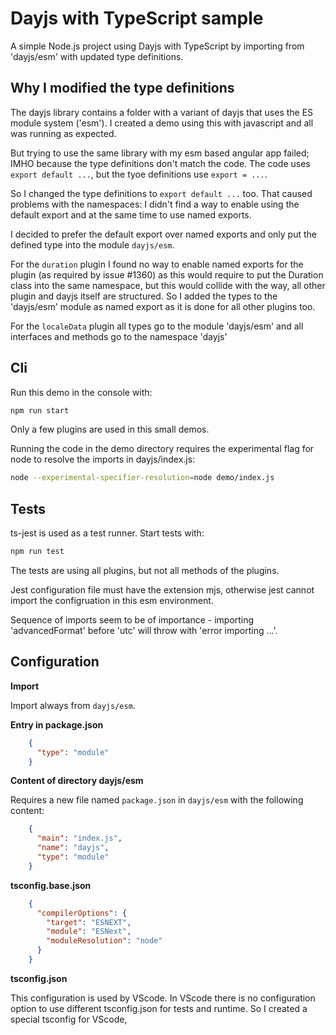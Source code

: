 # Dayjs with TypeScript sample

A simple Node.js project using Dayjs with TypeScript by importing from 'dayjs/esm' with updated type definitions.

## Why I modified the type definitions

The dayjs library contains a folder with a variant of dayjs that uses the ES module system ('esm'). I created a demo using this with javascript and all was running as expected.

But trying to use the same library with my esm based angular app failed; IMHO because the type definitions don't match the code. The code uses `export default ...`, but the tyoe definitions use `export = ...`.

So I changed the type definitions to `export default ...` too. That caused problems with the namespaces: I didn't find a way to enable using the default export and at the same time to use named exports.

I decided to prefer the default export over named exports and only put the defined type into the module `dayjs/esm`.

For the `duration` plugin I found no way to enable named exports for the plugin (as required by issue #1360) as this would require to put the Duration class into the same namespace, but this would collide with the way, all other plugin and dayjs itself are structured. So I added the types to the 'dayjs/esm' module as named export as it is done for all other plugins too.

For the `localeData` plugin all types go to the module 'dayjs/esm' and all interfaces and methods go to the namespace 'dayjs'

## Cli

Run this demo in the console with:

```bash
npm run start
```

Only a few plugins are used in this small demos.

Running the code in the demo directory requires the experimental flag for node to resolve the imports in dayjs/index.js:
```bash
node --experimental-specifier-resolution=node demo/index.js
```

## Tests

ts-jest is used as a test runner. Start tests with:

```bash
npm run test
```

The tests are using all plugins, but not all methods of the plugins.

Jest configuration file must have the extension mjs, otherwise jest cannot import the configruation in this esm environment.

Sequence of imports seem to be of importance - importing 'advancedFormat' before 'utc' will throw with 'error importing ...'.

## Configuration

**Import**

Import always from `dayjs/esm`.

**Entry in package.json**
```json
    {
      "type": "module"
    }
```

**Content of directory dayjs/esm**

Requires a new file named `package.json` in `dayjs/esm` with the following content:
```json
    {
      "main": "index.js",
      "name": "dayjs",
      "type": "module"
    }
```

**tsconfig.base.json**
```json
    {
      "compilerOptions": {
        "target": "ESNEXT",
        "module": "ESNext",
        "moduleResolution": "node"
      }
    }
```

**tsconfig.json**

This configuration is used by VScode. In VScode there is no configuration option to use different tsconfig.json for tests and runtime. So I created a special tsconfig for VScode,